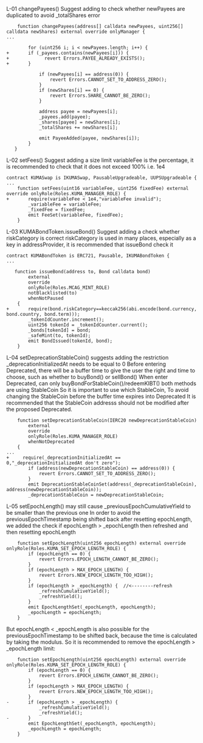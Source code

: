 L-01
changePayees() Suggest adding to check whether newPayees are duplicated to avoid _totalShares error

```solidity
    function changePayees(address[] calldata newPayees, uint256[] calldata newShares) external override onlyManager {
...

        for (uint256 i; i < newPayees.length; i++) {
+	    if (_payees.contains(newPayees[i])) {
+	          revert Errors.PAYEE_ALREADY_EXISTS();
+	    }    

            if (newPayees[i] == address(0)) {
                revert Errors.CANNOT_SET_TO_ADDRESS_ZERO();
            }
            if (newShares[i] == 0) {
                revert Errors.SHARE_CANNOT_BE_ZERO();
            }

            address payee = newPayees[i];
            _payees.add(payee);
            _shares[payee] = newShares[i];
            _totalShares += newShares[i];

            emit PayeeAdded(payee, newShares[i]);
        }
   }

```
L-02
setFees() Suggest adding a size limit
variableFee is the percentage, it is recommended to check that it does not exceed 100% i.e. 1e4

```solidity
contract KUMASwap is IKUMASwap, PausableUpgradeable, UUPSUpgradeable {
...
    function setFees(uint16 variableFee, uint256 fixedFee) external override onlyRole(Roles.KUMA_MANAGER_ROLE) {
+       require(variableFee < 1e4,"variableFee invalid");
        _variableFee = variableFee;
        _fixedFee = fixedFee;
        emit FeeSet(variableFee, fixedFee);
    }
```

L-03
KUMABondToken.issueBond() Suggest adding a check whether riskCategory is correct
riskCategory is used in many places, especially as a key in addressProvider, it is recommended that issueBond check it
```solidity
contract KUMABondToken is ERC721, Pausable, IKUMABondToken {
...

   function issueBond(address to, Bond calldata bond)
        external
        override
        onlyRole(Roles.MCAG_MINT_ROLE)
        notBlacklisted(to)
        whenNotPaused
    {
+   	require(bond.riskCategory==keccak256(abi.encode(bond.currency, bond.country, bond.term)));
        _tokenIdCounter.increment();
        uint256 tokenId = _tokenIdCounter.current();
        _bonds[tokenId] = bond; 
        _safeMint(to, tokenId);
        emit BondIssued(tokenId, bond);
    }
```

L-04
setDeprecationStableCoin() suggests adding the restriction _deprecationInitializedAt needs to be equal to 0
Before entering Deprecated, there will be a buffer time to give the user the right and time to choose, such as whether to buyBond() or sellBond()
When enter Deprecated, can only buyBondForStableCoin()/redeemKIBT() both methods are using StableCoin
So it is important to use which StableCoin, To avoid changing the StableCoin before the buffer time expires into Deprecated
It is recommended that the StableCoin addresss should not be modified after the proposed Deprecated.

```solidity
    function setDeprecationStableCoin(IERC20 newDeprecationStableCoin)
        external
        override
        onlyRole(Roles.KUMA_MANAGER_ROLE)
        whenNotDeprecated
    {
...
+     require(_deprecationInitializedAt == 0,"_deprecationInitializedAt don't zero");
        if (address(newDeprecationStableCoin) == address(0)) {
            revert Errors.CANNOT_SET_TO_ADDRESS_ZERO();
        }
        emit DeprecationStableCoinSet(address(_deprecationStableCoin), address(newDeprecationStableCoin));
        _deprecationStableCoin = newDeprecationStableCoin;  
```


L-05
setEpochLength() may still cause _previousEpochCumulativeYield to be smaller than the previous one
In order to avoid the previousEpochTimestamp being shifted back after resetting epochLength, we added the check
if epochLength > _epochLength then refreshed and then resetting epochLength

```solidity
    function setEpochLength(uint256 epochLength) external override onlyRole(Roles.KUMA_SET_EPOCH_LENGTH_ROLE) {
        if (epochLength == 0) {
            revert Errors.EPOCH_LENGTH_CANNOT_BE_ZERO();
        }
        if (epochLength > MAX_EPOCH_LENGTH) {
            revert Errors.NEW_EPOCH_LENGTH_TOO_HIGH();
        }     
        if (epochLength > _epochLength) {  //<--------refresh
            _refreshCumulativeYield();
            _refreshYield();
        }
        emit EpochLengthSet(_epochLength, epochLength);
        _epochLength = epochLength;
    }
```

But epochLength < _epochLength is also possible for the previousEpochTimestamp to be shifted back, because the time is calculated by taking the modulus.
So it is recommended to remove the epochLength > _epochLength limit:

```solidity
    function setEpochLength(uint256 epochLength) external override onlyRole(Roles.KUMA_SET_EPOCH_LENGTH_ROLE) {
        if (epochLength == 0) {
            revert Errors.EPOCH_LENGTH_CANNOT_BE_ZERO();
        }
        if (epochLength > MAX_EPOCH_LENGTH) {
            revert Errors.NEW_EPOCH_LENGTH_TOO_HIGH();
        }     
-       if (epochLength > _epochLength) {
            _refreshCumulativeYield();
            _refreshYield();
-       }
        emit EpochLengthSet(_epochLength, epochLength);
        _epochLength = epochLength;
    }
```
